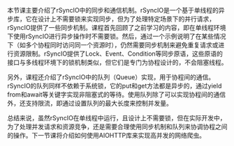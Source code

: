 本节课主要介绍了rSyncIO中的同步和通信机制。rSyncIO是一个基于单线程的异步库，它在设计上不需要锁来实现同步，但为了处理特定场景下的并行请求，rSyncIO提供了一些同步机制。课程首先回顾了之前学习的内容，即在单线程环境下使用rSyncIO进行异步操作时不需要锁。然后，通过一个示例说明了在某些情况下（如多个协程同时访问同一个资源时），仍然需要同步机制来避免重复请求或进行资源限制。rSyncIO提供了Lock、Event、Condition等同步原语，这些原语的接口与多线程环境下的锁机制类似，但它们是专门为协程设计的，不会阻塞线程。

另外，课程还介绍了rSyncIO中的队列（Queue）实现，用于协程间的通信。rSyncIO的队列同样不依赖于系统锁，它的put和get方法都是异步的，通过yield from和await等关键字实现非阻塞式的等待。使用队列除了可以实现协程间的通信外，还支持限流，即通过设置队列的最大长度来控制并发量。

总结来说，虽然rSyncIO在单线程中运行，且设计上不需要锁，但在实际开发中，为了处理并发请求和资源竞争，还是需要合理使用同步机制和队列来协调协程之间的操作。下一节课将介绍如何使用AIOHTTP库来实现高并发的网络爬虫。